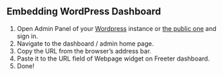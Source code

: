 ## Embedding WordPress Dashboard

1. Open Admin Panel of your <a href="{{ curItem.homeUrl|e }}" rel="noopener noreferrer" target="_blank">Wordpress</a> instance or <a href="{{ curItem.pubUrl|e }}" rel="noopener noreferrer" target="_blank">the public one</a> and sign in.
2. Navigate to the dashboard / admin home page.
3. Copy the URL from the browser’s address bar.
4. Paste it to the URL field of Webpage widget on Freeter dashboard.
5. Done!
